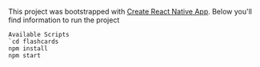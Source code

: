 This project was bootstrapped with [Create React Native App](https://github.com/react-community/create-react-native-app).
Below you'll find information to run the project


```
Available Scripts
`cd flashcards
npm install
npm start

```

